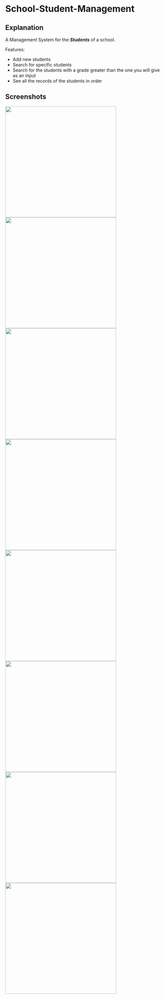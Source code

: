 # School-Student-Management
## Explanation
A Management System for the __*Students*__ of a school. 

Features:

- Add new students
- Search for specific students
- Search for the students with a grade greater than the one you will give as an input 
- See all the records of the students in order

## Screenshots

<img src = "Images/Game1.png" width = 350px><img src = "Images/Game2.png" width = 350px>
<img src = "Images/Game1.png" width = 350px><img src = "Images/Game2.png" width = 350px>
<img src = "Images/Game1.png" width = 350px><img src = "Images/Game2.png" width = 350px>
<img src = "Images/Game1.png" width = 350px><img src = "Images/Game2.png" width = 350px>
